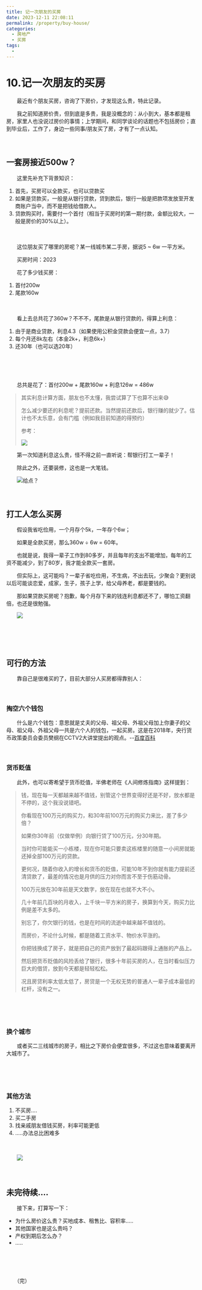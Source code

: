 ```yaml
---
title: 记一次朋友的买房
date: 2023-12-11 22:08:11
permalink: /property/buy-house/
categories:
  - 房地产
  - 买房
tags:
  - 
---
```

# 10.记一次朋友的买房

　　最近有个朋友买房，咨询了下房价，才发现这么贵，特此记录。
<!-- more -->
　　我之前知道房价贵，但到底是多贵，我是没概念的：从小到大，基本都是租房，家里人也没说过房价的事情；上学期间，和同学谈论的话题也不包括房价；直到毕业后，工作了，身边一些同事/朋友买了房，才有了一点认知。

　　‍

## 一套房接近500w？

　　这里先补充下背景知识：

1. 首先，买房可以全款买，也可以贷款买
2. 如果是贷款买，一般是从银行贷款，贷到款后，银行一般是把款项发放至开发商账户当中，而不是把钱给借款人。
3. 贷款购买时，需要付一个首付（相当于买房时的第一期付款，金额比较大，一般是房价的30%以上）。

　　‍

　　这位朋友买了哪里的房呢？某一线城市某二手房，据说5 ~ 6w 一平方米。

　　买房时间：2023

　　花了多少钱买房：

1. 首付200w
2. 尾款160w

　　‍

　　看上去总共花了360w？不不不，尾款是从银行贷款的，得算上利息：

1. 由于是商业贷款，利息4.3（如果使用公积金贷款会便宜一点，3.7）
2. 每个月还8k左右（本金2k+，利息6k+）
3. 还30年（也可以选20年）

　　‍

　　‍

　　总共是花了：首付200w + 尾款160w  + 利息126w = 486w

> 其实利息计算方面，朋友也不太懂，我尝试算了下也算不出来😅
> 
> 怎么减少要还的利息呢？提前还款。当然提前还款后，银行赚的就少了。估计也不太乐意，会有门槛（例如我目前知道的得预约）
>
> 参考：
>
> ![](https://image.peterjxl.com/blog/image-20231211211108-2esllsl.png)


　　第一次知道利息这么贵，怪不得之前一直听说：帮银行打工一辈子！

　　除此之外，还要装修，这也是一大笔钱。

　　![给点？](https://image.peterjxl.com/blog/给点？-20231211215906-wxha6v0.jpg)

　　‍

## 打工人怎么买房

　　假设我省吃俭用，一个月存个5k，一年存个6w；

　　如果是全款买房，那么360w ÷ 6w = 60年。

　　也就是说，我得一辈子工作到80多岁，并且每年的支出不能增加，每年的工资不能减少，到了80岁，我才能全款买一套房。

　　但实际上，这可能吗？一辈子省吃俭用，不生病，不出去玩，少聚会？更别说以后可能谈恋爱，成家，生子，孩子上学，给父母养老，都是要钱的。

　　那如果贷款买房呢？抱歉，每个月存下来的钱连利息都还不了，哪怕工资翻倍，也还是很勉强。

　　![](https://image.peterjxl.com/blog/mmexport1574000715531-20231211211124-fp42oz1.jpg)

　　‍

　　‍

## 可行的方法

　　靠自己是很难买的了，目前大部分人买房都得靠别人：

　　‍

### 掏空六个钱包

　　什么是六个钱包：意思就是丈夫的父母、祖父母、外祖父母加上你妻子的父母、祖父母、外祖父母一共是六个人的钱包，一起买房。这是在2018年，央行货币政策委员会委员樊纲在CCTV2大讲堂提出的观点。--[百度百科](https://baike.baidu.com/item/%E5%85%AD%E4%B8%AA%E9%92%B1%E5%8C%85/22528523)

　　‍

### 货币贬值

　　此外，也可以寄希望于货币贬值，半佛老师在《人间修炼指南》这样提到：

> 钱，现在每一天都越来越不值钱，别管这个世界变得好还是不好，放水都是不停的，这个我没说错吧。
>
> 你看现在100万元的购买力，和30年前100万元的购买力来比，差了多少倍？
>
> 如果你30年前（仅做举例）向银行贷了100万元，分30年期。
>
> 当时你可能能买一小栋楼，现在你可能只要卖这栋楼里的随意一小间房就能还掉全部100万元的贷款。
>
> 更何况，随着你收入的增长和货币的贬值，可能10年不到你就有能力提前还清贷款了，最差的情况也是月供的压力对你而言不至于伤筋动骨。
>
> 100万元放在30年前是天文数字，放在现在也就不大不小。
>
> 几十年前几百块的月收入，上千块一平方米的房子，换算到今天，购买力比例是差不太多的。
>
> 别忘了，你欠银行的钱，也是在时间的流逝中越来越不值钱的。
>
> 而房价，不论什么时候，都是随着工资水平、物价水平涨的。
>
> 你把钱换成了房子，就是把自己的资产放到了最起码跟得上通胀的产品上。
>
> 然后把货币贬值的风险丢给了银行，很多十年前买房的人，在当时看似压力巨大的借贷，放到今天都是轻轻松松。
>
> 况且房贷利率太低太低了，房贷是一个无权无势的普通人一辈子成本最低的杠杆，没有之一。

　　‍

　　‍

### 换个城市

　　或者买二三线城市的房子，相比之下房价会便宜很多，不过这也意味着要离开大城市了。

　　‍

　　‍

### 其他方法

1. 不买房....
2. 买二手房
3. 找亲戚朋友借钱买房，利率可能更低
4. .....办法总比困难多

　　‍

　　![](https://image.peterjxl.com/blog/image-20231211211553-0r3hnlr.png)

　　‍

## 未完待续....

　　接下来，打算写一下：

* 为什么房价这么贵？买地成本、租售比、容积率.....
* 其他国家也是这么贵吗？
* 产权到期后怎么办？
* .....

　　‍

　　‍

　　（完）
